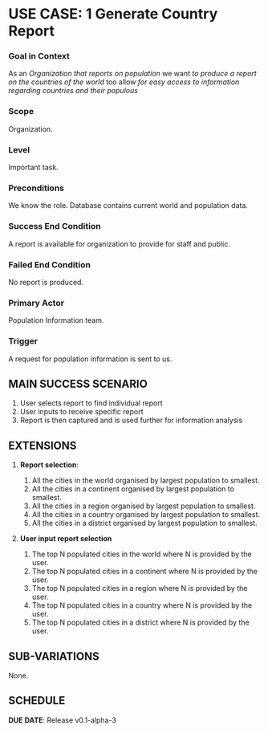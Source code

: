 # USE CASE: 1 Generate Country Report



### Goal in Context

As an *Organization that reports on population* we want *to produce a report on the countries of the world* too allow *for easy access to information regarding countries and their populous*

### Scope

Organization.

### Level

Important task.

### Preconditions

We know the role.  Database contains current world and population data.

### Success End Condition

A report is available for organization to provide for staff and public.

### Failed End Condition

No report is produced.

### Primary Actor

Population Information team.

### Trigger

A request for population information is sent to us.

## MAIN SUCCESS SCENARIO

1. User selects report to find individual report 
2. User inputs to receive specific report
3. Report is then captured and is used further for information analysis

## EXTENSIONS

1. **Report selection**:
    1. All the cities in the world organised by largest population to smallest.
    2. All the cities in a continent organised by largest population to smallest.
    2. All the cities in a region organised by largest population to smallest.
    2. All the cities in a country organised by largest population to smallest.
    2. All the cities in a district organised by largest population to smallest.
    
2. **User input report selection**
    1. The top N populated cities in the world where N is provided by the user.
    1. The top N populated cities in a continent where N is provided by the user.
    1. The top N populated cities in a region where N is provided by the user.
    1. The top N populated cities in a country where N is provided by the user.
    1. The top N populated cities in a district where N is provided by the user.
    
## SUB-VARIATIONS

None.

## SCHEDULE

**DUE DATE**: Release v0.1-alpha-3
